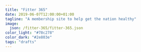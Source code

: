 ```yaml
---
title: "Fitter 365"
date: 2019-06-07T12:00:00+01:00
tagline: "A membership site to help get the nation healthy"
image:
  json: /fitter-365/fitter-365.json
color_light: "#78c278"
color_dark: "#2e803e"
tags: "drafts"
---
```

